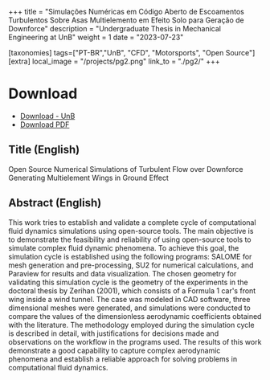 +++
title = "Simulações Numéricas em Código Aberto de Escoamentos Turbulentos Sobre Asas Multielemento em Efeito Solo para Geração de Downforce"
description = "Undergraduate Thesis in Mechanical Engineering at UnB"
weight = 1
date = "2023-07-23"

[taxonomies]
tags=["PT-BR","UnB", "CFD", "Motorsports", "Open Source"]
[extra]
local_image = "/projects/pg2.png"
link_to = "./pg2/"
+++

# Download
- [Download - UnB](https://bdm.unb.br/handle/10483/38713)
- <a href="./projects/pg2/PG2_Matheus_Vidal_170078663.pdf" download="PG2_Matheus_Vidal_170078663.pdf">Download PDF</a>

## Title (English)
Open Source Numerical Simulations of Turbulent Flow over Downforce Generating Multielement Wings in Ground Effect 

## Abstract (English)
This work tries to establish and validate a complete cycle of computational fluid dynamics simulations using open-source tools. The main objective is to demonstrate the feasibility and reliability of using open-source tools to simulate complex fluid dynamic phenomena. To achieve this goal, the simulation cycle is established using the following programs: SALOME for mesh generation and pre-processing, SU2 for numerical calculations, and Paraview for results and data visualization. The chosen geometry for validating this simulation cycle is the geometry of the experiments in the doctoral thesis by Zerihan (2001), which consists of a Formula 1 car's front wing inside a wind tunnel. The case was modeled in CAD software, three dimensional meshes were generated, and simulations were conducted to compare the values of the dimensionless aerodynamic coefficients obtained with the literature. The methodology employed during the simulation cycle is described in detail, with justifications for decisions made and observations on the workflow in the programs used. The results of this work demonstrate a good capability to capture complex aerodynamic phenomena and establish a reliable approach for solving problems in computational fluid dynamics.



